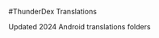 #ThunderDex Translations

Updated 2024 Android translations folders

   <locale android:name="af"/> <!-- Afrikaans -->
   <locale android:name="am"/> <!-- Amharic -->
   <locale android:name="ar"/> <!-- Arabic -->
   <locale android:name="as"/> <!-- Assamese -->
   <locale android:name="az"/> <!-- Azerbaijani -->
   <locale android:name="be"/> <!-- Belarusian -->
   <locale android:name="bg"/> <!-- Bulgarian -->
   <locale android:name="bn"/> <!-- Bengali -->
   <locale android:name="bs"/> <!-- Bosnian -->
   <locale android:name="ca"/> <!-- Catalan -->
   <locale android:name="cs"/> <!-- Czech -->
   <locale android:name="da"/> <!-- Danish -->
   <locale android:name="de"/> <!-- German -->
   <locale android:name="el"/> <!-- Greek -->
   <locale android:name="en-AU"/> <!-- English (Australia) -->
   <locale android:name="en-CA"/> <!-- English (Canada) -->
   <locale android:name="en-GB"/> <!-- English (United Kingdom) -->
   <locale android:name="en-IN"/> <!-- English (India) -->
   <locale android:name="en-US"/> <!-- English (United States) -->
   <locale android:name="en-XA"/> <!-- English (Pseudo-Accents) -->
   <locale android:name="es"/> <!-- Spanish (Spain) -->
   <locale android:name="es-US"/> <!-- Spanish (United States) -->
   <locale android:name="et"/> <!-- Estonian -->
   <locale android:name="eu"/> <!-- Basque -->
   <locale android:name="fa"/> <!-- Farsi -->
   <locale android:name="fi"/> <!-- Finnish -->
   <locale android:name="fr"/> <!-- French (France) -->
   <locale android:name="fr-CA"/> <!-- French (Canada) -->
   <locale android:name="gl"/> <!-- Galician -->
   <locale android:name="gu"/> <!-- Gujarati -->
   <locale android:name="hi"/> <!-- Hindi -->
   <locale android:name="hr"/> <!-- Croatian -->
   <locale android:name="hu"/> <!-- Hungarian -->
   <locale android:name="hy"/> <!-- Armenian -->
   <locale android:name="in"/> <!-- Indonesian -->
   <locale android:name="is"/> <!-- Icelandic -->
   <locale android:name="it"/> <!-- Italian -->
   <locale android:name="iw"/> <!-- Hebrew -->
   <locale android:name="ja"/> <!-- Japanese -->
   <locale android:name="ka"/> <!-- Georgian -->
   <locale android:name="kk"/> <!-- Kazakh -->
   <locale android:name="km"/> <!-- Khmer -->
   <locale android:name="kn"/> <!-- Kannada -->
   <locale android:name="ko"/> <!-- Korean -->
   <locale android:name="ky"/> <!-- Kyrgyz -->
   <locale android:name="lo"/> <!-- Lao -->
   <locale android:name="lt"/> <!-- Lithuanian -->
   <locale android:name="lv"/> <!-- Latvian -->
   <locale android:name="mk"/> <!-- Macedonian -->
   <locale android:name="ml"/> <!-- Malayalam -->
   <locale android:name="mn"/> <!-- Mongolian -->
   <locale android:name="mr"/> <!-- Marathi -->
   <locale android:name="ms"/> <!-- Malay -->
   <locale android:name="my"/> <!-- Burmese -->
   <locale android:name="my-MM"/> <!-- Burmese (Myanmar) -->
   <locale android:name="nb"/> <!-- Norwegian -->
   <locale android:name="ne"/> <!-- Nepali -->
   <locale android:name="nl"/> <!-- Dutch -->
   <locale android:name="or"/> <!-- Odia -->
   <locale android:name="pa"/> <!-- Punjabi -->
   <locale android:name="pl"/> <!-- Polish -->
   <locale android:name="pt-BR"/> <!-- Portuguese (Brazil) -->
   <locale android:name="pt-PT"/> <!-- Portuguese (Portugal) -->
   <locale android:name="ro"/> <!-- Romanian -->
   <locale android:name="ru"/> <!-- Russian -->
   <locale android:name="si"/> <!-- Sinhala -->
   <locale android:name="sk"/> <!-- Slovak -->
   <locale android:name="sl"/> <!-- Slovenian -->
   <locale android:name="sq"/> <!-- Albanian -->
   <locale android:name="sr"/> <!-- Serbian (Cyrillic) -->
   <locale android:name="sr-Latn"/> <!-- Serbian (Latin) -->
   <locale android:name="sv"/> <!-- Swedish -->
   <locale android:name="sw"/> <!-- Swahili -->
   <locale android:name="ta"/> <!-- Tamil -->
   <locale android:name="te"/> <!-- Telugu -->
   <locale android:name="th"/> <!-- Thai -->
   <locale android:name="tl"/> <!-- Filipino -->
   <locale android:name="tr"/> <!-- Turkish -->
   <locale android:name="uk"/> <!-- Ukrainian -->
   <locale android:name="ur"/> <!-- Urdu -->
   <locale android:name="uz"/> <!-- Uzbek -->
   <locale android:name="vi"/> <!-- Vietnamese -->
   <locale android:name="zh-CN"/> <!-- Chinese (Simplified) -->
   <locale android:name="zh-HK"/> <!-- Chinese (Hong Kong) -->
   <locale android:name="zh-TW"/> <!-- Chinese (Traditional) -->
   <locale android:name="zu"/> <!-- Zulu -->
